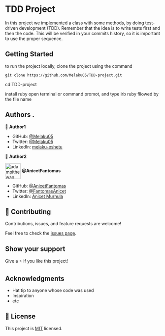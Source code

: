 # TDD Project
In this project we implemented a class with some methods, by doing test-driven development (TDD). Remember that the idea is to write tests first and then the code. This will be verified in your commits history, so it is important to use the proper sequence.
## Getting Started
to run the project locally, clone the project using the command

`git clone https://github.com/Melaku05/TDD-project.git`

cd TDD-project

install ruby
open terminal or command promot, and type 
irb
ruby fllowed by the file name


## Authors .


👤 **Author1**

- GitHub: [@Melaku05](https://github.com/Melaku05)
- Twitter: [@Melaku05](https://twitter.com/melaku)
- LinkedIn: [melaku-eshetu](https://www.linkedin.com/in/melaku-eshetu/)


👤 **Author2**

<a href="https://github.com/AnicetFantomas" target="blank"><img align="center"
      src="https://avatars.githubusercontent.com/u/94958024?s=400&u=d381903f2405198e53ab824f3b5f35f30158a1ac&v=4"
      alt="adampithewan" height="50" width="50"/></a> **@AnicetFantomas**

- GitHub: [@AnicetFantomas](https://github.com/AnicetFantomas)
- Twitter: [@FantomasAnicet](https://twitter.com/FantomasAnicet)
- LinkedIn: [Anicet Murhula](https://www.linkedin.com/in/anicet-murhula/)

## 🤝 Contributing

Contributions, issues, and feature requests are welcome!

Feel free to check the [issues page](../../issues/).

## Show your support

Give a ⭐️ if you like this project!

## Acknowledgments

- Hat tip to anyone whose code was used
- Inspiration
- etc

## 📝 License

This project is [MIT](./MIT.md) licensed.
